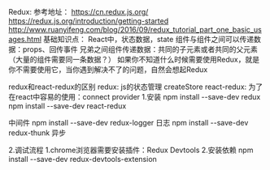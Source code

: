Redux:
    参考地址：
        https://cn.redux.js.org/
        https://redux.js.org/introduction/getting-started
        http://www.ruanyifeng.com/blog/2016/09/redux_tutorial_part_one_basic_usages.html
    基础知识点：
        React中，状态数据，state
        组件与组件之间可以传递数据：props、回传事件
        兄弟之间组件传递数据：共同的子元素或者共同的父元素（大量的组件需要同一条数据？）
    如果你不知道什么时候需要使用Redux，就是你不需要使用它，当你遇到解决不了的问题，自然会想起Redux

redux和react-redux的区别
    redux: js的状态管理 createStore
    react-redux: 为了在react中容易的使用：connect provider
1.安装
    npm install --save-dev redux
    npm install --save-dev react-redux

中间件
    npm install --save-dev redux-logger 日志
    npm install --save-dev redux-thunk  异步 

2.调试流程
    1.chrome浏览器需要安装插件：Redux Devtools
    2.安装依赖
        npm install --save-dev redux-devtools-extension